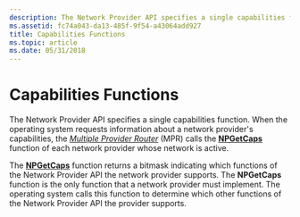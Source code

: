 ```yaml
---
description: The Network Provider API specifies a single capabilities function.
ms.assetid: fc74a043-da13-485f-9f54-a43064add927
title: Capabilities Functions
ms.topic: article
ms.date: 05/31/2018
---
```


# Capabilities Functions

The Network Provider API specifies a single capabilities function. When the operating system requests information about a network provider's capabilities, the [*Multiple Provider Router*](/windows/desktop/SecGloss/m-gly) (MPR) calls the [**NPGetCaps**](/windows/desktop/api/Npapi/nf-npapi-npgetcaps) function of each network provider whose network is active.

The [**NPGetCaps**](/windows/desktop/api/Npapi/nf-npapi-npgetcaps) function returns a bitmask indicating which functions of the Network Provider API the network provider supports. The **NPGetCaps** function is the only function that a network provider must implement. The operating system calls this function to determine which other functions of the Network Provider API the provider supports.

 

 
